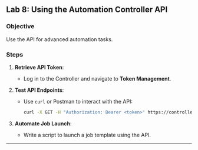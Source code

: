 ## **Lab 8: Using the Automation Controller API**

### Objective
Use the API for advanced automation tasks.

### Steps
1. **Retrieve API Token**:
   - Log in to the Controller and navigate to **Token Management**.

2. **Test API Endpoints**:
   - Use `curl` or Postman to interact with the API:
     ```bash
     curl -X GET -H "Authorization: Bearer <token>" https://controller.local/api/v2/
     ```

3. **Automate Job Launch**:
   - Write a script to launch a job template using the API.

---
